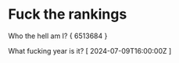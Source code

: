 # Fuck the rankings

Who the hell am I?
{ 6513684 }

What fucking year is it?
[ 2024-07-09T16:00:00Z ]
